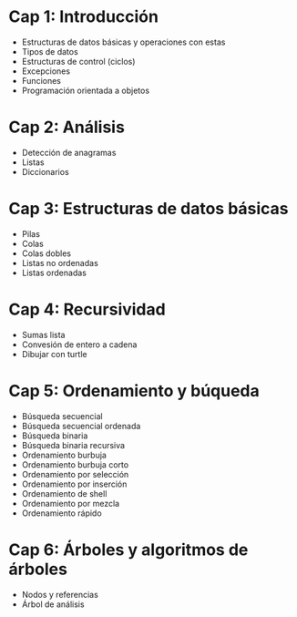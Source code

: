 # Cap 1: Introducción

* Estructuras de datos básicas y operaciones con estas
* Tipos de datos
* Estructuras de control (ciclos)
* Excepciones
* Funciones
* Programación orientada a objetos

# Cap 2: Análisis

* Detección de anagramas
* Listas
* Diccionarios

# Cap 3: Estructuras de datos básicas

* Pilas
* Colas
* Colas dobles
* Listas no ordenadas
* Listas ordenadas

# Cap 4: Recursividad

* Sumas lista
* Convesión de entero a cadena
* Dibujar con turtle

# Cap 5: Ordenamiento y búqueda

* Búsqueda secuencial
* Búsqueda secuencial ordenada
* Búsqueda binaria
* Búsqueda binaria recursiva
* Ordenamiento burbuja
* Ordenamiento burbuja corto
* Ordenamiento por selección
* Ordenamiento por inserción
* Ordenamiento de shell
* Ordenamiento por mezcla
* Ordenamiento rápido

# Cap 6: Árboles y algoritmos de árboles

* Nodos y referencias
* Árbol de análisis
